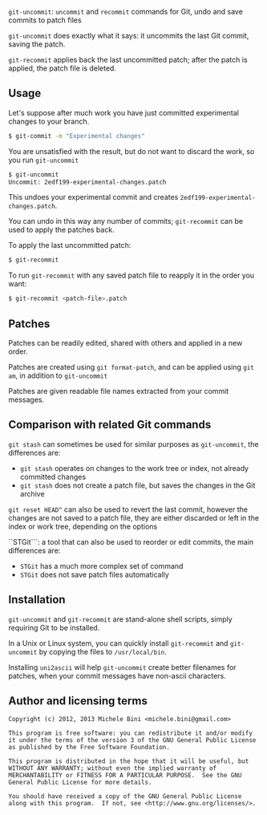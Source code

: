```git-uncommit```: ```uncommit``` and ```recommit``` commands for Git, undo and save commits to patch files

```git-uncommit``` does exactly what it says: it uncommits the last Git commit, saving the patch.

```git-recommit``` applies back the last uncommitted patch; after the patch is applied, the patch file is deleted.

## Usage

Let's suppose after much work you have just committed experimental changes to your branch.

````sh
$ git-commit -m "Experimental changes"
````

You are unsatisfied with the result, but do not want to discard the work, so you run ```git-uncommit```


````sh
$ git-uncommit
Uncommit: 2edf199-experimental-changes.patch
````

This undoes your experimental commit and creates ```2edf199-experimental-changes.patch```.

You can undo in this way any number of commits; ```git-recommit``` can be used to apply the patches back.

To apply the last uncommitted patch:


````sh
$ git-recommit
````

To run ```git-recommit``` with any saved patch file to reapply it in the order you want:

````sh
$ git-recommit <patch-file>.patch
````

## Patches

Patches can be readily edited, shared with others and applied in a new order.

Patches are created using ```git format-patch```, and can be applied using ```git am```, in addition to ```git-uncommit```

Patches are given readable file names extracted from your commit messages.

## Comparison with related Git commands

```git stash``` can sometimes be used for similar purposes as ```git-uncommit```, the differences are:
* ```git stash``` operates on changes to the work tree or index, not already committed changes
* ```git stash``` does not create a patch file, but saves the changes in the Git archive

```git reset HEAD^``` can also be used to revert the last commit, however the changes are not saved to a patch file, they are either discarded or left in the index or work tree, depending on the options

``STGit```: a tool that can also be used to reorder or edit commits, the main differences are:
* ```STGit``` has a much more complex set of command
* ```STGit``` does not save patch files automatically

## Installation

```git-uncommit``` and ```git-recommit``` are stand-alone shell scripts, simply requiring Git to be installed.

In a Unix or Linux system, you can quickly install ```git-recommit``` and ```git-uncommit``` by copying the files to ```/usr/local/bin```.

Installing ```uni2ascii``` will help ```git-uncommit``` create better filenames for patches, when your commit messages have non-ascii characters.

## Author and licensing terms

````
Copyright (c) 2012, 2013 Michele Bini <michele.bini@gmail.com>

This program is free software: you can redistribute it and/or modify
it under the terms of the version 3 of the GNU General Public License
as published by the Free Software Foundation.

This program is distributed in the hope that it will be useful, but
WITHOUT ANY WARRANTY; without even the implied warranty of
MERCHANTABILITY or FITNESS FOR A PARTICULAR PURPOSE.  See the GNU
General Public License for more details.

You should have received a copy of the GNU General Public License
along with this program.  If not, see <http://www.gnu.org/licenses/>.
````
